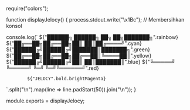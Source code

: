 
require("colors");

function displayJelocy() {
  process.stdout.write("\x1Bc"); // Membersihkan konsol

  console.log(`
            ${"██████╗ ██████╗ ██╗  ██╗███████╗".rainbow}
            ${"██╔══██╗██╔══██╗██║  ██║██╔════╝".cyan}
            ${"██████╔╝██████╔╝███████║███████╗".green}
            ${"██╔══██╗██╔══██╗██╔══██║╚════██║".yellow}
            ${"██████╔╝██████╔╝██║  ██║███████║".blue}
            ${"╚═════╝ ╚═════╝ ╚═╝  ╚═╝╚══════╝".red}

            ${"JELOCY".bold.brightMagenta}
  `.split("\n").map(line => line.padStart(50)).join("\n"));
}

module.exports = displayJelocy;
